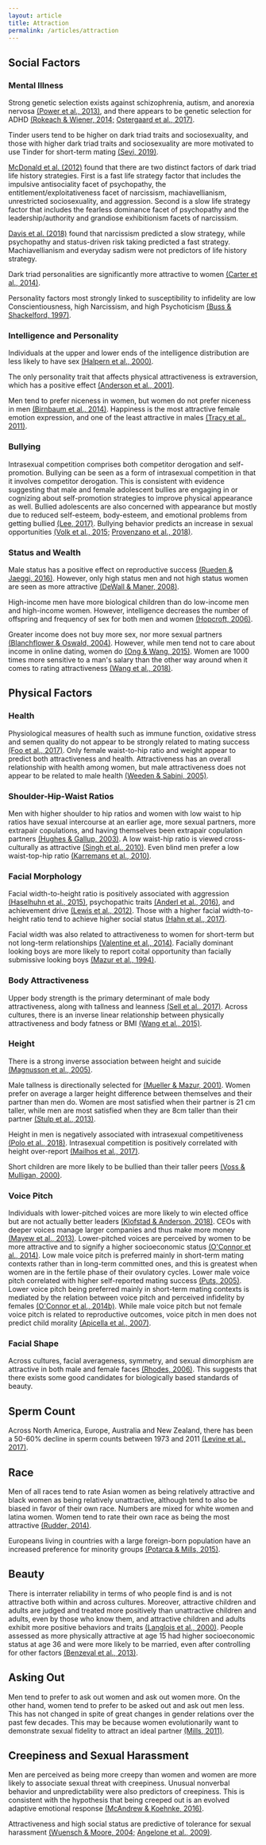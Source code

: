 ```yaml
---
layout: article
title: Attraction
permalink: /articles/attraction
---
```


<div markdown="1">

## Social Factors

### Mental Illness

Strong genetic selection exists against schizophrenia, autism, and anorexia nervosa [(Power et al., 2013)](https://jamanetwork.com/journals/jamapsychiatry/article-abstract/1390257), and there appears to be genetic selection for ADHD [(Rokeach & Wiener, 2014;](https://journals.sagepub.com/doi/10.1177/1087054714538660)  [Ostergaard et al., 2017)](https://www.jaacap.org/article/S0890-8567(17)30205-8/fulltext).

Tinder users tend to be higher on dark triad traits and sociosexuality, and those with higher dark triad traits and sociosexuality are more motivated to use Tinder for short-term mating [(Sevi, 2019)](https://econtent.hogrefe.com/doi/10.1027/1614-0001/a000297).

[McDonald et al. (2012)](https://www.sciencedirect.com/science/article/abs/pii/S0191886911005708) found that there are two distinct factors of dark triad life history strategies. First is a fast life strategy factor that includes the impulsive antisociality facet of psychopathy, the entitlement/exploitativeness facet of narcissism, machiavellianism, unrestricted sociosexuality, and aggression. Second is a slow life strategy factor that includes the fearless dominance facet of psychopathy and the leadership/authority and grandiose exhibitionism facets of narcissism.

[Davis et al. (2018)](https://evolutionlab.nipissingu.ca/wp-content/uploads/sites/68/2019/09/Davis2019_Article_TheRelationsBetweenLifeHistory.pdf) found that narcissism predicted a slow strategy, while psychopathy and status-driven risk taking predicted a fast strategy. Machiavellianism and everyday sadism were not predictors of life history strategy.

Dark triad personalities are significantly more attractive to women [(Carter et al., 2014)](https://www.researchgate.net/publication/273809664_The_Dark_Triad_personality_Attractiveness_to_women).

Personality factors most strongly linked to susceptibility to infidelity are low Conscientiousness, high Narcissism, and high Psychoticism [(Buss & Shackelford, 1997)](https://www.sciencedirect.com/science/article/abs/pii/S0092656697921759?via%3Dihub).

### Intelligence and Personality

Individuals at the upper and lower ends of the intelligence distribution are less likely to have sex [(Halpern et al., 2000)](https://pubmed.ncbi.nlm.nih.gov/10706169/).

The only personality trait that affects physical attractiveness is extraversion, which has a positive effect [(Anderson et al., 2001)](https://psycnet.apa.org/doiLanding?doi=10.1037%2F0022-3514.81.1.116).

Men tend to prefer niceness in women, but women do not prefer niceness in men [(Birnbaum et al., 2014)](https://journals.sagepub.com/doi/10.1177/0146167214543879). Happiness is the most attractive female emotion expression, and one of the least attractive in males [(Tracy et al., 2011)](https://psycnet.apa.org/doiLanding?doi=10.1037%2Fa0022902).

### Bullying

Intrasexual competition comprises both competitor derogation and self-promotion. Bullying can be seen as a form of intrasexual competition in that it involves competitor derogation. This is consistent with evidence suggesting that male and female adolescent bullies are engaging in or cognizing about self-promotion strategies to improve physical appearance as well. Bullied adolescents are also concerned with appearance but mostly due to reduced self-esteem, body-esteem, and emotional problems from getting bullied [(Lee, 2017)](http://wrap.warwick.ac.uk/90332/). Bullying behavior predicts an increase in sexual opportunities [(Volk et al., 2015;](https://journals.sagepub.com/doi/full/10.1177/1474704915613909)  [Provenzano et al., 2018)](https://www.researchgate.net/publication/321812090_Do_Bullies_Have_More_Sex_The_Role_of_Personality).

### Status and Wealth

Male status has a positive effect on reproductive success [(Rueden & Jaeggi, 2016)](https://www.pnas.org/doi/full/10.1073/pnas.1606800113). However, only high status men and not high status women are seen as more attractive [(DeWall & Maner, 2008)](https://journals.sagepub.com/doi/10.1177/147470490800600209).

High-income men have more biological children than do low-income men and high-income women. However, intelligence decreases the number of offspring and frequency of sex for both men and women [(Hopcroft, 2006)](https://www.sciencedirect.com/science/article/abs/pii/S1090513805000619?via%3Dihub).

Greater income does not buy more sex, nor more sexual partners [(Blanchflower & Oswald, 2004)](https://web.archive.org/web/20170109063039/https://www.nber.org/papers/w10499). However, while men tend not to care about income in online dating, women do [(Ong & Wang, 2015)](https://www.sciencedirect.com/science/article/abs/pii/S0167268114003242). Women are 1000 times more sensitive to a man's salary than the other way around when it comes to rating attractiveness [(Wang et al., 2018)](https://www.sciencedirect.com/science/article/abs/pii/S109051381730315X).

## Physical Factors

### Health

Physiological measures of health such as immune function, oxidative stress and semen quality do not appear to be strongly related to mating success [(Foo et al., 2017)](https://royalsocietypublishing.org/doi/full/10.1098/rsos.160603). Only female waist-to-hip ratio and weight appear to predict both attractiveness and health. Attractiveness has an overall relationship with health among women, but male attractiveness does not appear to be related to male health [(Weeden & Sabini, 2005)](http://femininebeauty.info/f/weeden.sabini.pdf).

### Shoulder-Hip-Waist Ratios

Men with higher shoulder to hip ratios and women with low waist to hip ratios have sexual intercourse at an earlier age, more sexual partners, more extrapair copulations, and having themselves been extrapair copulation partners [(Hughes & Gallup, 2003)](https://www.psy.uq.edu.au/~uqbziets/Hughes2003%20-%20Shoulder%20to%20hip%20ratio.pdf). A low waist-hip ratio is viewed cross-culturally as attractive [(Singh et al., 2010)](https://psycnet.apa.org/record/2010-07977-002). Even blind men prefer a low waist-top-hip ratio [(Karremans et al., 2010)](https://www.sciencedirect.com/science/article/abs/pii/S1090513809001093?via%3Dihub).

### Facial Morphology

Facial width-to-height ratio is positively associated with aggression [(Haselhuhn et al., 2015)](https://www.ncbi.nlm.nih.gov/pmc/articles/PMC4388848/), psychopathic traits [(Anderl et al., 2016)](https://www.sciencedirect.com/science/article/abs/pii/S0191886915005759), and achievement drive [(Lewis et al., 2012)](https://www.sciencedirect.com/science/article/abs/pii/S0191886912000049). Those with a higher facial width-to-height ratio tend to achieve higher social status [(Hahn et al., 2017)](https://pdfs.semanticscholar.org/8986/4ab104a36c75ee30d825900d6a31a582c693.pdf).

Facial width was also related to attractiveness to women for short-term but not long-term relationships [(Valentine et al., 2014)](https://ink.library.smu.edu.sg/cgi/viewcontent.cgi?article=2727&context=soss_research). Facially dominant looking boys are more likely to report coital opportunity than facially submissive looking boys [(Mazur et al., 1994)](https://psycnet.apa.org/record/1994-44767-001).

### Body Attractiveness

Upper body strength is the primary determinant of male body attractiveness, along with tallness and leanness [(Sell et al., 2017)](https://royalsocietypublishing.org/doi/full/10.1098/rspb.2017.1819#d3e552). Across cultures, there is an inverse linear relationship between physically attractiveness and body fatness or BMI [(Wang et al., 2015)](https://peerj.com/articles/1155/).

### Height

There is a strong inverse association between height and suicide [(Magnusson et al., 2005)](https://ajp.psychiatryonline.org/doi/full/10.1176/appi.ajp.162.7.1373).

Male tallness is directionally selected for [(Mueller & Mazur, 2001)](https://link.springer.com/article/10.1007/s002650100370). Women prefer on average a larger height difference between themselves and their partner than men do. Women are most satisfied when their partner is 21 cm taller, while men are most satisfied when they are 8cm taller than their partner [(Stulp et al., 2013)](https://www.sciencedirect.com/science/article/abs/pii/S0191886913000020).

Height in men is negatively associated with intrasexual competitiveness [(Polo et al., 2018)](https://journals.sagepub.com/doi/10.1177/1474704917749172). Intrasexual competition is positively correlated with height over-report [(Mailhos et al., 2017)](https://www.sciencedirect.com/science/article/abs/pii/S0191886917302003?via%3Dihub).

Short children are more likely to be bullied than their taller peers [(Voss & Mulligan, 2000)](https://www.ncbi.nlm.nih.gov/pmc/articles/PMC32258/pdf/612.pdf).

### Voice Pitch

Individuals with lower-pitched voices are more likely to win elected office but are not actually better leaders [(Klofstad & Anderson, 2018)](https://www.sciencedirect.com/science/article/abs/pii/S1090513817301770?via%3Dihub). CEOs with deeper voices manage larger companies and thus make more money [(Mayew et al., 2013)](https://www.sciencedirect.com/science/article/abs/pii/S1090513813000238). Lower-pitched voices are perceived by women to be more attractive and to signify a higher socioeconomic status [(O'Connor et al., 2014)](https://www.sciencedirect.com/science/article/abs/pii/S109051381400052X?via%3Dihub). Low male voice pitch is preferred mainly in short-term mating contexts rather than in long-term committed ones, and this is greatest when women are in the fertile phase of their ovulatory cycles. Lower male voice pitch correlated with higher self-reported mating success [(Puts, 2005)](https://www.sciencedirect.com/science/article/abs/pii/S1090513805000176). Lower voice pitch being preferred mainly in short-term mating contexts is mediated by the relation between voice pitch and perceived infidelity by females [(O'Connor et al., 2014b)](https://www.sciencedirect.com/science/article/abs/pii/S0191886913012324?via%3Dihub). While male voice pitch but not female voice pitch is related to reproductive outcomes, voice pitch in men does not predict child morality [(Apicella et al., 2007)](https://www.ncbi.nlm.nih.gov/pmc/articles/PMC2391230/).

### Facial Shape

Across cultures, facial averageness, symmetry, and sexual dimorphism are attractive in both male and female faces [(Rhodes, 2006)](https://pubmed.ncbi.nlm.nih.gov/16318594/). This suggests that there exists some good candidates for biologically based standards of beauty.

## Sperm Count

Across North America, Europe, Australia and New Zealand, there has been a 50-60% decline in sperm counts between 1973 and 2011 [(Levine et al., 2017)](https://academic.oup.com/humupd/article/23/6/646/4035689?login=false).

## Race

Men of all races tend to rate Asian women as being relatively attractive and black women as being relatively unattractive, although tend to also be biased in favor of their own race. Numbers are mixed for white women and latina women. Women tend to rate their own race as being the most attractive [(Rudder, 2014)](https://www.gwern.net/docs/psychology/okcupid/raceandattraction20092014.html).

Europeans living in countries with a large foreign-born population have an increased preference for minority groups [(Potarca & Mills, 2015)](https://www.researchgate.net/publication/271837870_Racial_Preferences_in_Online_Dating_across_European_Countries).

## Beauty

There is interrater reliability in terms of who people find is and is not attractive both within and across cultures. Moreover, attractive children and adults are judged and treated more positively than unattractive children and adults, even by those who know them, and attractive children and adults exhibit more positive behaviors and traits [(Langlois et al., 2000)](https://pubmed.ncbi.nlm.nih.gov/10825783/). People assessed as more physically attractive at age 15 had higher socioeconomic status at age 36 and were more likely to be married, even after controlling for other factors [(Benzeval et al., 2013)](https://journals.plos.org/plosone/article?id=10.1371/journal.pone.0063975).

## Asking Out

Men tend to prefer to ask out women and ask out women more. On the other hand, women tend to prefer to be asked out and ask out men less. This has not changed in spite of great changes in gender relations over the past few decades. This may be because women evolutionarily want to demonstrate sexual fidelity to attract an ideal partner [(Mills, 2011)](https://www.psychologytoday.com/us/blog/the-how-and-why-sex-differences/201104/why-dont-women-ask-men-out-first-dates).

## Creepiness and Sexual Harassment

Men are perceived as being more creepy than women and women are more likely to associate sexual threat with creepiness. Unusual nonverbal behavior and unpredictability were also predictors of creepiness. This is consistent with the hypothesis that being creeped out is an evolved adaptive emotional response [(McAndrew & Koehnke, 2016)](https://www.sciencedirect.com/science/article/abs/pii/S0732118X16300320).

Attractiveness and high social status are predictive of tolerance for sexual harassment [(Wuensch & Moore, 2004;](https://pubmed.ncbi.nlm.nih.gov/15074507/)  [Angelone et al., 2009)](https://pubmed.ncbi.nlm.nih.gov/19030980/).

</div>

